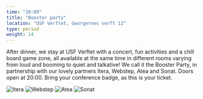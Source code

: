 ```yaml
---
time: "20:00"
title: "Booster party"
location: "USF Verftet, Georgernes verft 12"
type: period
weight: 14
---
```


After dinner, we stay at USF Verftet with a concert, fun activities and a chill board game zone, all available at the same time in different rooms varying from loud and booming to quiet and talkative! We call it the Booster Party, in partnership with our lovely partners Itera, Webstep, Atea and Sonat. Doors open at 20:00. Bring your conference badge, as this is your ticket.

![Itera](/party/itera.png?width=200)
![Webstep](/party/webstep.svg?width=200)
![Atea](/party/atea.psvg?width=200)
![Sonat](/party/sonat.png?width=200)